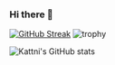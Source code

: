 ### Hi there 👋
[![GitHub Streak](https://streak-stats.demolab.com/?user=aidbull)](https://git.io/streak-stats)
![trophy](https://github-profile-trophy.vercel.app/?username=kattni)


![Kattni's GitHub stats](https://github-readme-stats.vercel.app/api?username=kattni)

